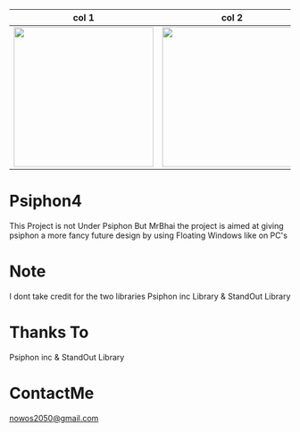 | col 1      | col 2      | col 3       |
|------------|-------------|-------------|
| <img src="https://github.com/MrChota/Psiphon4/blob/master/Screenshot_20200930-044848.png" width="250"> | <img src="https://github.com/MrChota/Psiphon4/blob/master/Screenshot_20200930-044900.png" width="250"> | <img src="https://github.com/MrChota/Psiphon4/blob/master/Screenshot_20200930-044925.png" width="250">

# Psiphon4
This Project is not Under Psiphon But MrBhai the project is aimed 
at giving psiphon a more fancy future design by using Floating Windows like on PC's 
# Note
I dont take credit for the two libraries 
Psiphon inc Library &
StandOut Library
# Thanks To
Psiphon inc &
StandOut Library
# ContactMe
nowos2050@gmail.com

